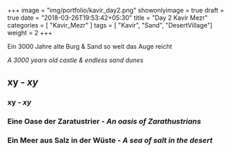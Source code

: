 +++
image = "img/portfolio/kavir_day2.png"
showonlyimage = true
draft = true
date = "2018-03-26T19:53:42+05:30"
title = "Day 2 Kavir Mezr"
categories = [ "Kavir_Mezr" ]
tags = [ "Kavir", "Sand", "DesertVillage"]
weight = 2
+++

Ein 3000 Jahre alte Burg & Sand so weit das Auge reicht

*A 3000 years old castle & endless sand dunes*
<!--more-->

## xy - *xy*




### xy - *xy*


### Eine Oase der Zaratustrier - *An oasis of Zarathustrians*


### Ein Meer aus Salz in der Wüste - *A sea of salt in the desert*



